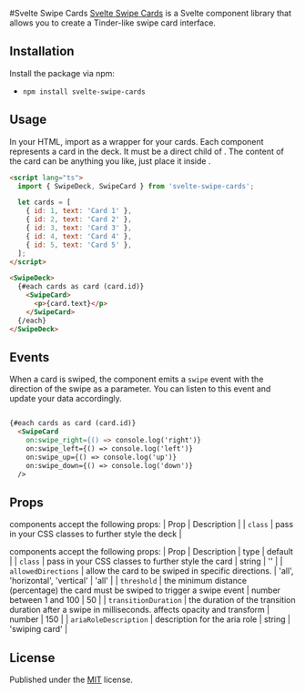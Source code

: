 #Svelte Swipe Cards
[Svelte Swipe Cards](https://github.com/remoflury/svelte-swipe-cards) is a Svelte component library that allows you to create a Tinder-like swipe card interface. 

## Installation
Install the package via npm:
* `npm install svelte-swipe-cards`


## Usage
In your HTML, import <SwipeDeck> as a wrapper for your cards. Each <SwipeCard> component represents a card in the deck. It must be a direct child of <SwipeDeck>. The content of the card can be anything you like, just place it inside <SwipeCard>.

```html
<script lang="ts">
  import { SwipeDeck, SwipeCard } from 'svelte-swipe-cards';

  let cards = [
    { id: 1, text: 'Card 1' },
    { id: 2, text: 'Card 2' },
    { id: 3, text: 'Card 3' },
    { id: 4, text: 'Card 4' },
    { id: 5, text: 'Card 5' },
  ];
</script>

<SwipeDeck>
  {#each cards as card (card.id)}
    <SwipeCard>
      <p>{card.text}</p>
    </SwipeCard>
  {/each}
</SwipeDeck>
```
## Events
When a card is swiped, the component emits a `swipe` event with the direction of the swipe as a parameter. You can listen to this event and update your data accordingly. 

```html

{#each cards as card (card.id)}
  <SwipeCard
    on:swipe_right={() => console.log('right')}
    on:swipe_left={() => console.log('left')}
    on:swipe_up={() => console.log('up')}
    on:swipe_down={() => console.log('down')}
  />
```

## Props
<SwipeDeck> components accept the following props:
| Prop | Description |
| `class` | pass in your CSS classes to further style the deck |

<SwipeCard> components accept the following props:
| Prop | Description | type | default |
| `class` | pass in your CSS classes to further style the card | string | '' |
| `allowedDirections` | allow the card to be swiped in specific directions. | 'all', 'horizontal', 'vertical' | 'all' |
| `threshold` | the minimum distance (percentage) the card must be swiped to trigger a swipe event | number between 1 and 100 | 50 |
| `transitionDuration` | the duration of the transition duration after a swipe in milliseconds. affects opacity and transform | number | 150 |
| `ariaRoleDescription` | description for the aria role | string | 'swiping card' |

## License
Published under the [MIT](https://github.com/remoflury/svelte-swipe-cards/blob/main/LICENSE.md) license.